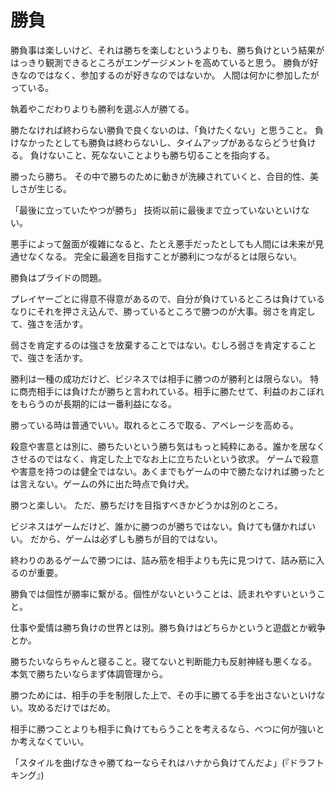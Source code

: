 # 勝負

勝負事は楽しいけど、それは勝ちを楽しむというよりも、勝ち負けという結果がはっきり観測できるところがエンゲージメントを高めていると思う。
勝負が好きなのではなく、参加するのが好きなのではないか。
人間は何かに参加したがっている。

執着やこだわりよりも勝利を選ぶ人が勝てる。

勝たなければ終わらない勝負で良くないのは、「負けたくない」と思うこと。
負けなかったとしても勝負は終わらないし、タイムアップがあるならどうせ負ける。
負けないこと、死なないことよりも勝ち切ることを指向する。

勝ったら勝ち。
その中で勝ちのために動きが洗練されていくと、合目的性、美しさが生じる。

「最後に立っていたやつが勝ち」
技術以前に最後まで立っていないといけない。

悪手によって盤面が複雑になると、たとえ悪手だったとしても人間には未来が見通せなくなる。
完全に最適を目指すことが勝利につながるとは限らない。

勝負はプライドの問題。

プレイヤーごとに得意不得意があるので、自分が負けているところは負けているなりにそれを押さえ込んで、勝っているところで勝つのが大事。弱さを肯定して、強さを活かす。

弱さを肯定するのは強さを放棄することではない。むしろ弱さを肯定することで、強さを活かす。

勝利は一種の成功だけど、ビジネスでは相手に勝つのが勝利とは限らない。
特に商売相手には負けたが勝ちと言われている。相手に勝たせて、利益のおこぼれをもらうのが長期的には一番利益になる。

勝っている時は普通でいい。取れるところで取る、アベレージを高める。

殺意や害意とは別に、勝ちたいという勝ち気はもっと純粋にある。誰かを居なくさせるのではなく、肯定した上でなお上に立ちたいという欲求。
ゲームで殺意や害意を持つのは健全ではない。あくまでもゲームの中で勝たなければ勝ったとは言えない。ゲームの外に出た時点で負け犬。

勝つと楽しい。
ただ、勝ちだけを目指すべきかどうかは別のところ。

ビジネスはゲームだけど、誰かに勝つのが勝ちではない。負けても儲かればいい。
だから、ゲームは必ずしも勝ちが目的ではない。

終わりのあるゲームで勝つには、詰み筋を相手よりも先に見つけて、詰み筋に入るのが重要。

勝負では個性が勝率に繋がる。個性がないということは、読まれやすいということ。

仕事や愛情は勝ち負けの世界とは別。勝ち負けはどちらかというと遊戯とか戦争とか。

勝ちたいならちゃんと寝ること。寝てないと判断能力も反射神経も悪くなる。
本気で勝ちたいならまず体調管理から。

勝つためには、相手の手を制限した上で、その手に勝てる手を出さないといけない。攻めるだけではだめ。

相手に勝つことよりも相手に負けてもらうことを考えるなら、べつに何が強いとか考えなくていい。

「スタイルを曲げなきゃ勝てねーならそれはハナから負けてんだよ」(『ドラフトキング』)
